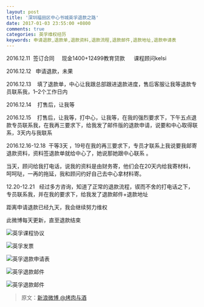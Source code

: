 ```yaml
---
layout: post
title: '深圳福田区中心书城英孚退款之路'
date: 2017-01-03 23:55:00 +0800
comments: true
categories: 英孚维权经历
keywords: 申请退款,退款单,退款资料,退款流程,退款邮件,退款地址,退款申请表
---
```

2016.12.11  签订合同
   
现金1400+12499教育贷款 
   
课程顾问kelsi

2016.12.12   申请退款，未果
<!--more-->

2016.12.13    填了退款单，中心让我跟总部跟进退款进度，售后客服让我等退款专员联系我，1–2个工作日内

2016.12.14    打售后，让我等

2016.12.15    打售后，让我等，打中心，让我等，在我的强烈要求下，下午五点退款专员联系我，在我再三要求下，给我发了邮件版的退款申请，说要和中心取得联系，3天内与我联系

2016.12.16-12.18  干等3天 ，19号在我的再三要求下，专员才联系上我说要我邮寄退款资料，资料签退款单就给中心了，她说那她跟中心联系 。

当天，顾问给我打电话，说我的资料是由财务寄，他们会在20天内给我寄材料，呵呵哒，一再的拖延，我和顾问约好自己去中心拿材料寄。

12.20-12.21   经过多方咨询，知道了正常的退款流程，锲而不舍的打电话之下，专员联系我，并在我的要求下，给我发了退款邮件+退款地址

距离申请退款已经九天，我会继续努力维权

此微博每天更新，直至退款结束

![英孚课程协议](http://ww2.sinaimg.cn/mw690/e7c16a05gw1faymyk65u2j20qo0xtqbb.jpg)

![英孚发票](http://ww3.sinaimg.cn/mw690/e7c16a05gw1faymykvl5bj20zk0qogro.jpg)

![英孚退款申请表](http://ww2.sinaimg.cn/mw690/e7c16a05gw1faymyxhnklj20k00zkgo0.jpg)

![英孚退款邮件](http://ww2.sinaimg.cn/mw690/e7c16a05gw1faymzldrblj20qo1be0x5.jpg)

![英孚退款邮件](http://ww4.sinaimg.cn/mw690/e7c16a05gw1faymzm14l4j20qo1ben1j.jpg)



> 原文：[新浪微博 @烤肉与酒](http://weibo.com/3888212485/Ena9ewcIc?from=page_1005053888212485_profile&wvr=6&mod=weibotime&type=comment#_rnd1483458993755)
